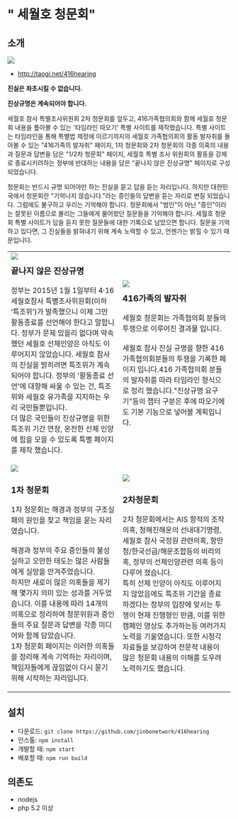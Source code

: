 " 세월호 청문회"
================

소개
----

<img src="http://lab.jinbo.net/wordpress/wp-content/uploads/2016/07/%EB%B0%B0%EB%84%8801.png">

* <http://taogi.net/416hearing>

**진실은 좌초시킬 수 없습니다.**

**진상규명은 계속되어야 합니다.**

세월호 참사 특별조사위원회 2차 청문회를 앞두고, 416가족협의회와 함께 세월호 청문회 내용을 톺아볼 수 있는 '타임라인 따오기' 특별 사이트를 제작했습니다. 특별 사이트는 타임라인을 통해 특별법 제정에 이르기까지의 세월호 가족협의회의 활동 발자취를 돌아볼 수 있는 "416가족의 발자취" 페이지, 1차 청문회와 2차 청문회의 각종 의혹의 내용과 질문과 답변을 담은 "1/2차 청문회" 페이지, 세월호 특별 조사 위원회의 활동을 강제로 종료시키려하는 정부에 반대하는 내용을 담은 "끝나지 않은 진상규명" 페이지로 구성되었습니다.

청문회는 반드시 규명 되어야만 하는 진실을 묻고 답을 듣는 자리입니다. 하지만 대한민국에서 청문회란 "기억나지 않습니다."라는 증인들의 답변을 듣는 자리로 변질 되었습니다. 그럼에도 불구하고 우리는 기억해야 합니다. 청문회에서 "범인"이 아닌 "증인"이라는 잘못된 이름으로 불리는 그들에게 물어왔던 질문들을 기억해야 합니다. 세월호 청문회 특별 사이트가 답을 듣지 못한 질문들에 대한 기록으로 남았으면 합니다. 질문을 기억하고 있다면, 그 진실들을 밝혀내기 위해 계속 노력할 수 있고, 언젠가는 밝힐 수 있기 때문입니다.

<table border="0" width="100%"><tr><td width="50%"><img src="http://lab.jinbo.net/wordpress/wp-content/uploads/2015/08/진상규명은-계속01.png" style="float: left"><h3>끝나지 않은 진상규명</h3><p>정부는 2015년 1월 1일부터 4·16세월호참사 특별조사위원회(이하 ‘특조위’)가 발족했으니 이제 그만 활동종료를 선언해야 한다고 말합니다. 정부가 문제 있을리 없다며 약속했던 세월호 선체인양은 아직도 이루어지지 않았습니다. 세월호 참사의 진실을 밝히려면 특조위가 계속 되어야 합니다. 정부의 '활동종료 선언'에 대항해 싸울 수 있는 건, 특조위와 세월호 유가족을 지지하는 우리 국민들뿐입니다.<br>더 많은 국민들이 진상규명을 위한 특조위 기간 연장, 온전한 선체 인양에 힘을 모을 수 있도록 특별 페이지를 제작 했습니다.</p></td><td width="50%"><img src="http://lab.jinbo.net/wordpress/wp-content/uploads/2015/08/416.png" style="float:left"><h3>416가족의 발자취</h3><p>세월호 청문회는 가족협의회 분들의 투쟁으로 이루어진 결과물 입니다.<br><br>세월호 참사 진실 규명을 향한 416 가족협의회분들의 투쟁을 기록한 페이지 입니다.416 가족협의회 분들의 발자취를 따라 타임라인 형식으로 정리 했습니다."진상규명 요구기"등의 챕터 구분은 후에 따오기에도 기본 기능으로 넣어볼 계획입니다.</p></td></tr><tr><td width="50%"><img src="http://lab.jinbo.net/wordpress/wp-content/uploads/2015/08/hearing01-1.png"><h3>1차 청문회</h3><p>1차 청문회는 해경과 정부의 구조실패의 원인을 찾고 책임을 묻는 자리였습니다.<br><br>해경과 정부의 주요 증인들의 불성실하고 오만한 태도는 많은 사람들에게 실망을 안겨주었습니다.<br>하지만 새로이 많은 의혹들을 제기해 몇가지 의미 있는 성과를 거두었습니다. 이를 내용에 따라 14개의 의혹으로 정리하여 청문위원과 증인들의 주요 질문과 답변을 각종 미디어와 함께 담았습니다.<br>1차 청문회 페이지는 이러한 의혹들을 정리해 계속 기억하는 자리이며, 책임자들에게 끊임없이 다시 묻기 위해 시작하는 자리입니다.</p></td><td width="50%"><img src="http://lab.jinbo.net/wordpress/wp-content/uploads/2015/08/hearing02-1.png"><h3>2차청문회</h3><p>2차 청문회에서는 AIS 항적의 조작의혹, 청해진해운의 선내대기명령, 세월호 참사 국정원 관련의혹, 항만청/한국선급/해운조합등의 비리의혹, 정부의 선체인양관련 의혹 등이 다루어 졌습니다.<br>특히 선체 인양이 아직도 이루어지지 않았음에도 특조위 기간을 종료하겠다는 정부의 입장에 맞서는 투쟁이 현재 진행형인 만큼, 이를 위한 캠페인 영상도 추가하는등 여러가지 노력을 기울였습니다. 또한 시청각 자료들을 보강하여 전문적 내용이 많은 청문회 내용의 이해를 도우려 노력하기도 했습니다.</p></td></tr></table>

설치
----
* 다운로드: `git clone https://github.com/jinbonetwork/416hearing`
* 인스톨: `npm install`
* 개발할 때: `npm start`
* 배포할 때: `npm run build`

의존도
------
* nodejs
* php 5.2 이상

